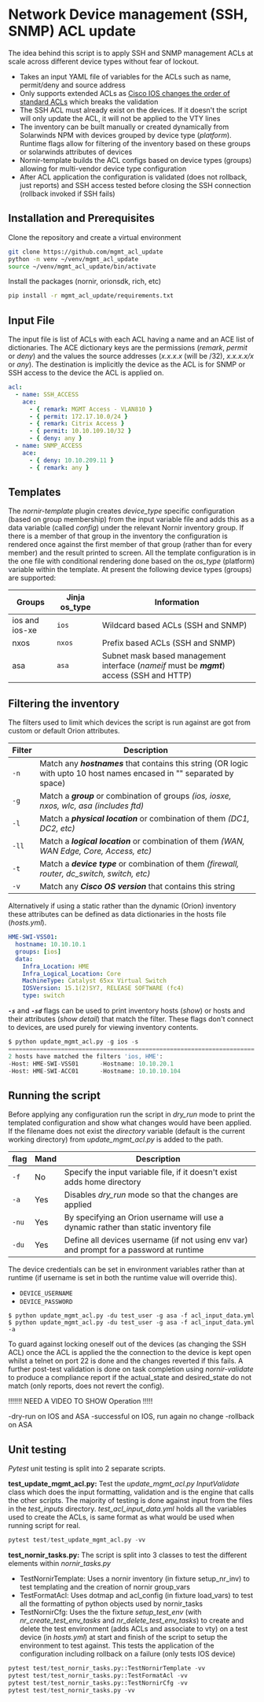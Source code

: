 # Network Device management (SSH, SNMP) ACL update

The idea behind this script is to apply SSH and SNMP management ACLs at scale across different device types without fear of lockout.

- Takes an input YAML file of variables for the ACLs such as name, permit/deny and source address
- Only supports extended ACLs as [Cisco IOS changes the order of standard ACLs](https://community.cisco.com/t5/switching/access-list-wrong-order/td-p/3070419/highlight/true/page/2) which breaks the validation
- The SSH ACL must already exist on the devices. If it doesn't the script will only update the ACL, it will not be applied to the VTY lines
- The inventory can be built manually or created dynamically from Solarwinds NPM with devices grouped by device type (*platform*). Runtime flags allow for filtering of the inventory based on these groups or solarwinds attributes of devices
- Nornir-template builds the ACL configs based on device types (groups) allowing for multi-vendor device type configuration
- After ACL application the configuration is validated (does not rollback, just reports) and SSH access tested before closing the SSH connection (rollback invoked if SSH fails)

## Installation and Prerequisites

Clone the repository and create a virtual environment

```bash
git clone https://github.com/mgmt_acl_update
python -m venv ~/venv/mgmt_acl_update
source ~/venv/mgmt_acl_update/bin/activate
```

Install the packages (nornir, orionsdk, rich, etc)

```bash
pip install -r mgmt_acl_update/requirements.txt
```

## Input File

The input file is list of ACLs with each ACL having a name and an ACE list of dictionaries. The ACE dictionary keys are the permissions (*remark*, *permit* or *deny*) and the values the source addresses (*x.x.x.x* (will be /32), *x.x.x.x/x* or *any*). The destination is implicitly the device as the ACL is for SNMP or SSH access to the device the ACL is applied on.

```yaml
acl:
  - name: SSH_ACCESS
    ace:
      - { remark: MGMT Access - VLAN810 }
      - { permit: 172.17.10.0/24 }
      - { remark: Citrix Access }
      - { permit: 10.10.109.10/32 }
      - { deny: any }
  - name: SNMP_ACCESS
    ace:
      - { deny: 10.10.209.11 }
      - { remark: any }
```

## Templates

The *nornir-template* plugin creates *device_type* specific configuration (based on group membership) from the input variable file and adds this as a data variable (called *config*) under the relevant Nornir inventory group. If there is a member of that group in the inventory the configuration is rendered once against the first member of that group (rather than for every member) and the result printed to screen. All the template configuration is in the one file with conditional rendering done based on the *os_type* (platform) variable within the template. At present the following device types (groups) are supported:

| Groups | Jinja os_type | Information
| ------------- | ----- | ------ |
| ios and ios-xe | `ios` | Wildcard based ACLs (SSH and SNMP) |
| nxos | `nxos` | Prefix based ACLs (SSH and SNMP) |
| asa | `asa` | Subnet mask based management interface (*nameif* must be ***mgmt***) access (SSH and HTTP) |

## Filtering the inventory

The filters used to limit which devices the script is run against are got from custom or default Orion attributes.

| Filter   | Description |
| ------- | -------------|
| `-n` | Match any ***hostnames*** that contains this string (OR logic with upto 10 host names encased in "" separated by space)
| `-g` | Match a ***group*** or combination of groups *(ios, iosxe, nxos, wlc, asa (includes ftd)* |
| `-l` | Match a ***physical location*** or combination of them *(DC1, DC2, etc)* |
| `-ll` | Match a ***logical location*** or combination of them *(WAN, WAN Edge, Core, Access, etc)* |
| `-t` | Match a ***device type*** or combination of them *(firewall, router, dc_switch, switch, etc)* |
| `-v` | Match any ***Cisco OS version*** that contains this string |

Alternatively if using a static rather than the dynamic (Orion) inventory these attributes can be defined as data dictionaries in the hosts file (*hosts.yml*).

```yaml
HME-SWI-VSS01:
  hostname: 10.10.10.1
  groups: [ios]
  data:
    Infra_Location: HME
    Infra_Logical_Location: Core
    MachineType: Catalyst 65xx Virtual Switch
    IOSVersion: 15.1(2)SY7, RELEASE SOFTWARE (fc4)
    type: switch
```

***`-s`*** and ***`-sd`*** flags can be used to print inventory hosts (*show*) or hosts and their attributes (*show detail*) that match the filter. These flags don't connect to devices, are used purely for viewing inventory contents.

```python
$ python update_mgmt_acl.py -g ios -s
======================================================================
2 hosts have matched the filters 'ios, HME':
-Host: HME-SWI-VSS01      -Hostname: 10.10.20.1
-Host: HME-SWI-ACC01      -Hostname: 10.10.10.104
```

## Running the script

Before applying any configuration run the script in *dry_run* mode to print the templated configuration and show what changes would have been applied. If the filename does not exist the *directory* variable (default is the current working directory) from *update_mgmt_acl.py* is added to the path.

| flag           | Mand | Description |
| -------------- | ---- | ----------- |
| `-f` | No | Specify the input variable file, if it doesn't exist adds home directory
| `-a` | Yes | Disables *dry_run* mode so that the changes are applied
| `-nu` | Yes | By specifying an Orion username will use a dynamic rather than static inventory file
| `-du` | Yes | Define all devices username (if not using env var) and prompt for a password at runtime |

The device credentials can be set in environment variables rather than at runtime (if username is set in both the runtime value will override this).

- `DEVICE_USERNAME`
- `DEVICE_PASSWORD`

```text
$ python update_mgmt_acl.py -du test_user -g asa -f acl_input_data.yml
$ python update_mgmt_acl.py -du test_user -g asa -f acl_input_data.yml -a
```

To guard against locking oneself out of the devices (as changing the SSH ACL) once the ACL is applied the the connection to the device is kept open whilst a telnet on port 22 is done and the changes reverted if this fails. A further post-test validation is done on task completion using *nornir-validate* to produce a compliance report if the actual_state and desired_state do not match (only reports, does not revert the config).

!!!!!!! NEED A VIDEO TO SHOW Operation !!!!!

-dry-run on IOS and ASA
-successful on IOS, run again  no change
-rollback on ASA 

## Unit testing

*Pytest* unit testing is split into 2 separate scripts.

**test_update_mgmt_acl.py:** Test the *update_mgmt_acl.py* *InputValidate* class which does the input formatting, validation and is the engine that calls the other scripts. The majority of testing is done against input from the files in the *test_inputs* directory. *test_acl_input_data.yml* holds all the variables used to create the ACLs, is same format as what would be used when running script for real.

```python
pytest test/test_update_mgmt_acl.py -vv
```

**test_nornir_tasks.py:** The script is split into 3 classes to test the different elements within *nornir_tasks.py*

- TestNornirTemplate: Uses a nornir inventory (in fixture setup_nr_inv) to test templating and the creation of nornir group_vars
- TestFormatAcl: Uses dotmap and acl_config (in fixture load_vars) to test all the formatting of python objects used by nornir_tasks
- TestNornirCfg: Uses the the fixture *setup_test_env* (with *nr_create_test_env_tasks* and *nr_delete_test_env_tasks*) to create and delete the test environment (adds ACLs and associate to vty) on a test device (in *hosts.yml*) at start and finish of the script to setup the environment to test against. This tests the application of the configuration including rollback on a failure (only tests IOS device)

```python
pytest test/test_nornir_tasks.py::TestNornirTemplate -vv
pytest test/test_nornir_tasks.py::TestFormatAcl -vv
pytest test/test_nornir_tasks.py::TestNornirCfg -vv
pytest test/test_nornir_tasks.py -vv
```
